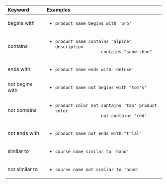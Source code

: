 <table>
     <colgroup>
      <col style="width:25%" />
      <col style="width:75%" />
   </colgroup>
   <thead class="thead" style="text-align:left;">
      <tr>
         <th>Keyword</th>
         <th>Examples</th>
      </tr>
   </thead>
   <tbody class="tbody">
      <tr>
         <td>begins with</td>
         <td>
            <ul>
               <li>
                  <code>product name begins with 'pro'</code>
               </li>
            </ul>
         </td>
      </tr>
      <tr>
         <td>contains</td>
         <td>
            <ul class="ul">
               <li>
                  <code>product name contains "alpine" description
                  contains "snow shoe"</code>
               </li>
            </ul>
         </td>
      </tr>
      <tr>
         <td>ends with</td>
         <td>
            <ul class="ul">
               <li>
                  <code>product name ends with 'deluxe'</code>
               </li>
            </ul>
         </td>
      </tr>
      <tr>
         <td>not begins with</td>
         <td>
            <ul class="ul">
               <li>
                  <code>product name not begins with "tom's"</code>
               </li>
            </ul>
         </td>
      </tr>
      <tr>
         <td>not contains</td>
         <td>
            <ul class="ul">
               <li>
                  <code>product color not contains 'tan' product color
                  not contains 'red'</code>
               </li>
            </ul>
         </td>
      </tr>
      <tr>
         <td>not ends with</td>
         <td>
            <ul class="ul">
               <li>
                  <code>product name not ends with "trial"</code>
               </li>
            </ul>
         </td>
      </tr>
      <tr>
         <td>similar to</td>
         <td>
            <ul>
               <li>
                  <code>course name similar to 'hand'</code>
               </li>
            </ul>
         </td>
      </tr>
      <tr>
         <td>not similar to</td>
         <td>
            <ul class="ul">
               <li>
                  <code>course name not similar to 'hand'</code>
               </li>
            </ul>
         </td>
      </tr>
   </tbody>
</table>
